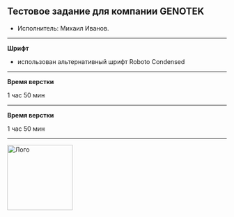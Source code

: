 ## Тестовое задание для компании GENOTEK


* Исполнитель: Михаил Иванов.

---

**Шрифт**

- использован альтернативный шрифт Roboto Condensed


---

**Время верстки**

1 час 50 мин

---


**Время верстки**

1 час 50 мин

---



<a href="https://mcruises.ru">
<img align="left" width="150" height="150" alt="Лого" src="https://mikeiv.github.io/portfolio/img/logo.svg">
</a>